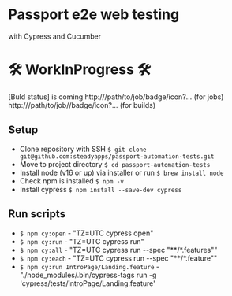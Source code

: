 # Passport e2e web testing 
with Cypress and Cucumber

# :hammer_and_wrench: WorkInProgress :hammer_and_wrench:

[Buld status] is coming
http://<jenkinsroot>/path/to/job/badge/icon?... (for jobs)
http://<jenkinsroot>/path/to/job/<buildNumber>/badge/icon?... (for builds)

## Setup
- Clone repository with SSH `$ git clone git@github.com:steadyapps/passport-automation-tests.git`
- Move to project directory `$ cd passport-automation-tests`
- Install node (v16 or up) via installer or run `$ brew install node`
- Check npm is installed `$ npm -v`
- Install cypress `$ npm install --save-dev cypress`

## Run scripts
- `$ npm cy:open` - "TZ=UTC cypress open"
- `$ npm cy:run` - "TZ=UTC cypress run"
- `$ npm cy:all` - "TZ=UTC cypress run --spec \"**/*.features\""
- `$ npm cy:each` - "TZ=UTC cypress run --spec \"**/*.feature\""
- `$ npm cy:run IntroPage/Landing.feature` - "./node_modules/.bin/cypress-tags run -g 'cypress/tests/introPage/Landing.feature'

